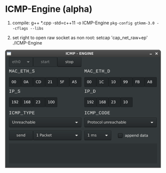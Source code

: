 # ICMP-Engine (alpha)


1. compile:
g++ *.cpp -std=c++11 -o ICMP-Engine `pkg-config gtkmm-3.0 --cflags --libs`

2. set right to open raw socket as non root:
setcap 'cap_net_raw+ep' ./ICMP-Engine

![alt tag](https://github.com/bitspalter/ICMP-Engine/blob/master/ICMP-Engine.png "ICMP-Engine")
